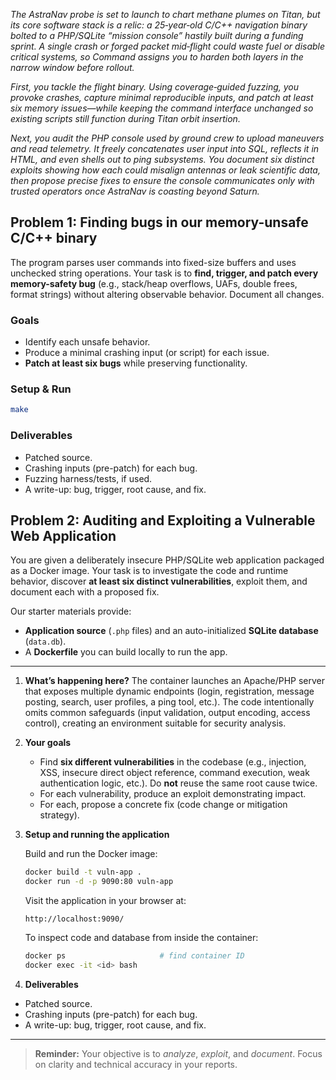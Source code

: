 _The AstraNav probe is set to launch to chart methane plumes on Titan, but its core software stack is a relic: a 25‑year‑old C/C++ navigation binary bolted to a PHP/SQLite “mission console” hastily built during a funding sprint. A single crash or forged packet mid‑flight could waste fuel or disable critical systems, so Command assigns you to harden both layers in the narrow window before rollout._

_First, you tackle the flight binary. Using coverage‑guided fuzzing, you provoke crashes, capture minimal reproducible inputs, and patch at least six memory issues—while keeping the command interface unchanged so existing scripts still function during Titan orbit insertion._

_Next, you audit the PHP console used by ground crew to upload maneuvers and read telemetry. It freely concatenates user input into SQL, reflects it in HTML, and even shells out to ping subsystems. You document six distinct exploits showing how each could misalign antennas or leak scientific data, then propose precise fixes to ensure the console communicates only with trusted operators once AstraNav is coasting beyond Saturn._


## Problem 1: Finding bugs in our memory-unsafe C/C++ binary

The program parses user commands into fixed-size buffers and uses unchecked string operations. Your task is to **find, trigger, and patch every memory-safety bug** (e.g., stack/heap overflows, UAFs, double frees, format strings) without altering observable behavior. Document all changes.

### Goals

* Identify each unsafe behavior.
* Produce a minimal crashing input (or script) for each issue.
* **Patch at least six bugs** while preserving functionality.

### Setup & Run

```bash
make
```

### Deliverables

* Patched source.
* Crashing inputs (pre-patch) for each bug.
* Fuzzing harness/tests, if used.
* A write-up: bug, trigger, root cause, and fix.

## Problem 2: Auditing and Exploiting a Vulnerable Web Application

You are given a deliberately insecure PHP/SQLite web application packaged as a Docker image. Your task is to investigate the code and runtime behavior, discover **at least six distinct vulnerabilities**, exploit them, and document each with a proposed fix.

Our starter materials provide:

* **Application source** (`.php` files) and an auto-initialized **SQLite database** (`data.db`).
* A **Dockerfile** you can build locally to run the app.

---

1. **What’s happening here?**
   The container launches an Apache/PHP server that exposes multiple dynamic endpoints (login, registration, message posting, search, user profiles, a ping tool, etc.). The code intentionally omits common safeguards (input validation, output encoding, access control), creating an environment suitable for security analysis.

2. **Your goals**

   * Find **six different vulnerabilities** in the codebase (e.g., injection, XSS, insecure direct object reference, command execution, weak authentication logic, etc.). Do **not** reuse the same root cause twice.
   * For each vulnerability, produce an exploit demonstrating impact.
   * For each, propose a concrete fix (code change or mitigation strategy).

3. **Setup and running the application**

   Build and run the Docker image:

   ```bash
   docker build -t vuln-app .
   docker run -d -p 9090:80 vuln-app
   ```

   Visit the application in your browser at:

   ```
   http://localhost:9090/
   ```

   To inspect code and database from inside the container:

   ```bash
   docker ps                     # find container ID
   docker exec -it <id> bash
   ```

4. **Deliverables**

* Patched source.
* Crashing inputs (pre-patch) for each bug.
* A write-up: bug, trigger, root cause, and fix.
   
---

> **Reminder:** Your objective is to *analyze*, *exploit*, and *document*. Focus on clarity and technical accuracy in your reports.


